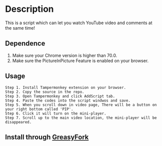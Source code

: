 # Description

This is a script which can let you watch YouTube video and comments at the same time! 


## Dependence

1. Make sure your Chrome version is higher than 70.0. 
2. Make sure the PictureInPicture Feature is enabled on your browser. 


## Usage

```
Step 1. Install Tampermonkey extension on your browser. 
Step 2. Copy the source in the repo. 
Step 3. Open Tampermonkey and click AddScript tab. 
Step 4. Paste the codes into the script windwos and save. 
Step 5. When you scroll down in video page, There will be a button on your right bottom called 'PIP'. 
Step 6. Click it will turn on the mini-player. 
Step 7. Scroll up to the main video location, the mini-player will be disappeared. 
```

## Install through [GreasyFork](https://greasyfork.org/en/scripts/485650-youtube-mini-player)